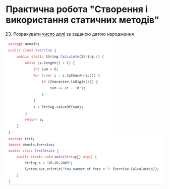 # Практична робота "Створення і використання статичних методів"
23. Розрахувати [число долі](https://sergeiyurev.com/chislo-sudby-v-numerologii/) за заданою датою народження 
<img src="https://github.com/ppc-ntu-khpi/34---static-methods-denisOmega5566/blob/master/Screenshot_2.png"/>
<img src="https://github.com/ppc-ntu-khpi/34---static-methods-denisOmega5566/blob/master/Screenshot_3.png "/>
